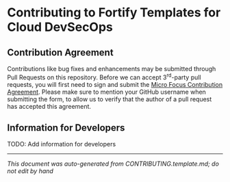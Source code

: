 # Contributing to Fortify Templates for Cloud DevSecOps 

## Contribution Agreement

Contributions like bug fixes and enhancements may be submitted through Pull Requests on this repository. Before we can accept 3<sup>rd</sup>-party pull requests, you will first need to sign and submit the [Micro Focus Contribution Agreement](https://github.com/fortify/repo-resources/raw/main/static/Open%20Source%20Contribution%20Agreement%20Jan2020v1.pdf). Please make sure to mention your GitHub username when submitting the form, to allow us to verify that the author of a pull request has accepted this agreement. 


<!-- START-INCLUDE:repo-devinfo.md -->

## Information for Developers

TODO: Add information for developers

<!-- END-INCLUDE:repo-devinfo.md -->


---

*This document was auto-generated from CONTRIBUTING.template.md; do not edit by hand*
